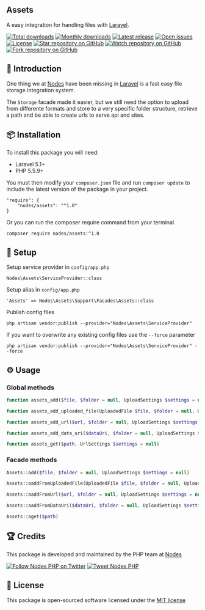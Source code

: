 ## Assets

A easy integration for handling files with [Laravel](http://laravel.com/docs).

[![Total downloads](https://img.shields.io/packagist/dt/nodes/assets.svg)](https://packagist.org/packages/nodes/assets)
[![Monthly downloads](https://img.shields.io/packagist/dm/nodes/assets.svg)](https://packagist.org/packages/nodes/assets)
[![Latest release](https://img.shields.io/packagist/v/nodes/assets.svg)](https://packagist.org/packages/nodes/assets)
[![Open issues](https://img.shields.io/github/issues/nodes-php/assets.svg)](https://github.com/nodes-php/assets/issues)
[![License](https://img.shields.io/packagist/l/nodes/assets.svg)](https://packagist.org/packages/nodes/assets)
[![Star repository on GitHub](https://img.shields.io/github/stars/nodes-php/assets.svg?style=social&label=Star)](https://github.com/nodes-php/assets/stargazers)
[![Watch repository on GitHub](https://img.shields.io/github/watchers/nodes-php/assets.svg?style=social&label=Watch)](https://github.com/nodes-php/assets/watchers)
[![Fork repository on GitHub](https://img.shields.io/github/forks/nodes-php/assets.svg?style=social&label=Fork)](https://github.com/nodes-php/assets/network)

## 📝 Introduction

One thing we at [Nodes](http://nodesagency.com) have been missing in [Laravel](http://laravel.com/docs) is a fast easy file storage integration system.

The `Storage` facade made it easier, but we still need the option to upload from differente formats and store to a very specific folder structure, retrieve a path and be able to create urls to serve api and sites.

## 📦 Installation

To install this package you will need:

* Laravel 5.1+
* PHP 5.5.9+

You must then modify your `composer.json` file and run `composer update` to include the latest version of the package in your project.

```
"require": {
    "nodes/assets": "^1.0"
}
```

Or you can run the composer require command from your terminal.

```
composer require nodes/assets:^1.0
```

## 🔧 Setup

Setup service provider in `config/app.php`

```
Nodes\Assets\ServiceProvider::class
```

Setup alias in `config/app.php`

```
'Assets' => Nodes\Assets\Support\Facades\Assets::class
```

Publish config files

```
php artisan vendor:publish --provider="Nodes\Assets\ServiceProvider"
```

If you want to overwrite any existing config files use the `--force` parameter

```
php artisan vendor:publish --provider="Nodes\Assets\ServiceProvider" --force
```

## ⚙ Usage

### Global methods

```php
function assets_add($file, $folder = null, UploadSettings $settings = null)
```

```php
function assets_add_uploaded_file(UploadedFile $file, $folder = null, UploadSettings $settings = null)
```

```php
function assets_add_url($url, $folder = null, UploadSettings $settings = null)
```

```php
function assets_add_data_uri($dataUri, $folder = null, UploadSettings $settings = null)
```

```php
function assets_get($path, UrlSettings $settings = null)
```

### Facade methods

```php
Assets::add($file, $folder = null, UploadSettings $settings = null)
```

```php
Assets::aaddFromUploadedFile(UploadedFile $file, $folder = null, UploadSettings $settings = null)
```

```php
Assets::aaddFromUrl($url, $folder = null, UploadSettings $settings = null)
```

```php
Assets::aaddFromDataUri($dataUri, $folder = null, UploadSettings $settings = null)
```

```php
Assets::aget($path)
```

## 🏆 Credits

This package is developed and maintained by the PHP team at [Nodes](http://nodesagency.com)

[![Follow Nodes PHP on Twitter](https://img.shields.io/twitter/follow/nodesphp.svg?style=social)](https://twitter.com/nodesphp) [![Tweet Nodes PHP](https://img.shields.io/twitter/url/http/nodesphp.svg?style=social)](https://twitter.com/nodesphp)

## 📄 License

This package is open-sourced software licensed under the [MIT license](http://opensource.org/licenses/MIT)

